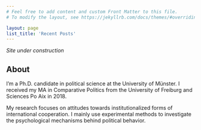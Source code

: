 ```yaml
---
# Feel free to add content and custom Front Matter to this file.
# To modify the layout, see https://jekyllrb.com/docs/themes/#overriding-theme-defaults

layout: page
list_title: 'Recent Posts'
---
```

*Site under construction*

## About


I’m a Ph.D. candidate in political science at the University of Münster. I received my MA in Comparative Politics from the University of Freiburg and Sciences Po Aix in 2018. 

My research focuses on attitudes towards institutionalized forms of international cooperation. I mainly use experimental methods to investigate the psychological mechanisms behind political behavior.

<br/><br/>
